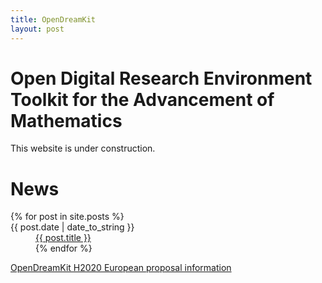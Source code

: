 ```yaml
---
title: OpenDreamKit
layout: post
---
```


Open Digital Research Environment Toolkit for the Advancement of Mathematics
============================================================================

This website is under construction.

# News

<dl>
  {% for post in site.posts %}
    <dt>{{ post.date | date_to_string }}</dt>
    <dd><a href="{{ post.url }}">{{ post.title }}</a><dd>
  {% endfor %}
</dl>

[OpenDreamKit H2020 European proposal information](https://github.com/sagemath/grant-europe/blob/master/H2020/OpenDreamKit.rst)
